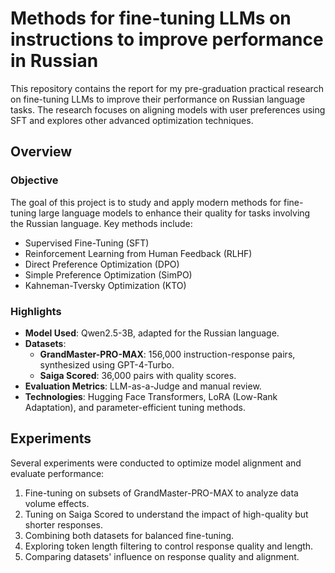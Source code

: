 # Methods for fine-tuning LLMs on instructions to improve performance in Russian

This repository contains the report for my pre-graduation practical research on fine-tuning LLMs to improve their performance on Russian language tasks. The research focuses on aligning models with user preferences using SFT and explores other advanced optimization techniques.

## Overview

### Objective
The goal of this project is to study and apply modern methods for fine-tuning large language models to enhance their quality for tasks involving the Russian language. Key methods include:
- Supervised Fine-Tuning (SFT)
- Reinforcement Learning from Human Feedback (RLHF)
- Direct Preference Optimization (DPO)
- Simple Preference Optimization (SimPO)
- Kahneman-Tversky Optimization (KTO)

### Highlights
- **Model Used**: Qwen2.5-3B, adapted for the Russian language.
- **Datasets**: 
  - **GrandMaster-PRO-MAX**: 156,000 instruction-response pairs, synthesized using GPT-4-Turbo.
  - **Saiga Scored**: 36,000 pairs with quality scores.
- **Evaluation Metrics**: LLM-as-a-Judge and manual review.
- **Technologies**: Hugging Face Transformers, LoRA (Low-Rank Adaptation), and parameter-efficient tuning methods.

## Experiments
Several experiments were conducted to optimize model alignment and evaluate performance:
1. Fine-tuning on subsets of GrandMaster-PRO-MAX to analyze data volume effects.
2. Tuning on Saiga Scored to understand the impact of high-quality but shorter responses.
3. Combining both datasets for balanced fine-tuning.
4. Exploring token length filtering to control response quality and length.
5. Comparing datasets' influence on response quality and alignment.
